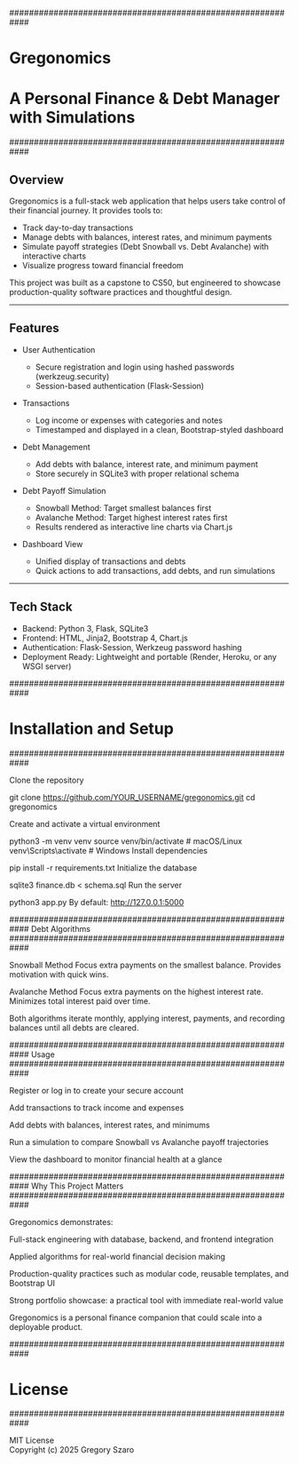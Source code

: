 ############################################################

# Gregonomics

# A Personal Finance & Debt Manager with Simulations

############################################################

## Overview

Gregonomics is a full-stack web application that helps users take control of their financial journey. It provides tools to:

- Track day-to-day transactions
- Manage debts with balances, interest rates, and minimum payments
- Simulate payoff strategies (Debt Snowball vs. Debt Avalanche) with interactive charts
- Visualize progress toward financial freedom

This project was built as a capstone to CS50, but engineered to showcase production-quality software practices and thoughtful design.

---

## Features

- User Authentication

  - Secure registration and login using hashed passwords (werkzeug.security)
  - Session-based authentication (Flask-Session)

- Transactions

  - Log income or expenses with categories and notes
  - Timestamped and displayed in a clean, Bootstrap-styled dashboard

- Debt Management

  - Add debts with balance, interest rate, and minimum payment
  - Store securely in SQLite3 with proper relational schema

- Debt Payoff Simulation

  - Snowball Method: Target smallest balances first
  - Avalanche Method: Target highest interest rates first
  - Results rendered as interactive line charts via Chart.js

- Dashboard View
  - Unified display of transactions and debts
  - Quick actions to add transactions, add debts, and run simulations

---

## Tech Stack

- Backend: Python 3, Flask, SQLite3
- Frontend: HTML, Jinja2, Bootstrap 4, Chart.js
- Authentication: Flask-Session, Werkzeug password hashing
- Deployment Ready: Lightweight and portable (Render, Heroku, or any WSGI server)

############################################################

# Installation and Setup

############################################################

Clone the repository

git clone https://github.com/YOUR_USERNAME/gregonomics.git
cd gregonomics

Create and activate a virtual environment

python3 -m venv venv
source venv/bin/activate # macOS/Linux
venv\Scripts\activate # Windows
Install dependencies

pip install -r requirements.txt
Initialize the database

sqlite3 finance.db < schema.sql
Run the server

python3 app.py
By default: http://127.0.0.1:5000

############################################################
Debt Algorithms
############################################################

Snowball Method
Focus extra payments on the smallest balance.
Provides motivation with quick wins.

Avalanche Method
Focus extra payments on the highest interest rate.
Minimizes total interest paid over time.

Both algorithms iterate monthly, applying interest, payments, and recording balances until all debts are cleared.

############################################################
Usage
############################################################

Register or log in to create your secure account

Add transactions to track income and expenses

Add debts with balances, interest rates, and minimums

Run a simulation to compare Snowball vs Avalanche payoff trajectories

View the dashboard to monitor financial health at a glance

############################################################
Why This Project Matters
############################################################

Gregonomics demonstrates:

Full-stack engineering with database, backend, and frontend integration

Applied algorithms for real-world financial decision making

Production-quality practices such as modular code, reusable templates, and Bootstrap UI

Strong portfolio showcase: a practical tool with immediate real-world value

Gregonomics is a personal finance companion that could scale into a deployable product.

############################################################

# License

############################################################

MIT License  
Copyright (c) 2025 Gregory Szaro
